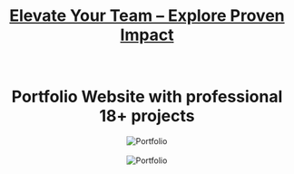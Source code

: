 <h1 align="center"><a href="https://haseebcodes-eight.vercel.app" target="_blank">Elevate Your Team – Explore Proven Impact</a></h1>

<!-- Add a small gap -->
<br>

<h1 align="center">Portfolio Website with professional 18+ projects</h1>

<p align="center">
  <img src="https://imgur.com/ZvHS89k.jpg" alt="Portfolio">
  <br><br>
  <img src="https://imgur.com/Q6orhr9.jpg" alt="Portfolio">
</p>
